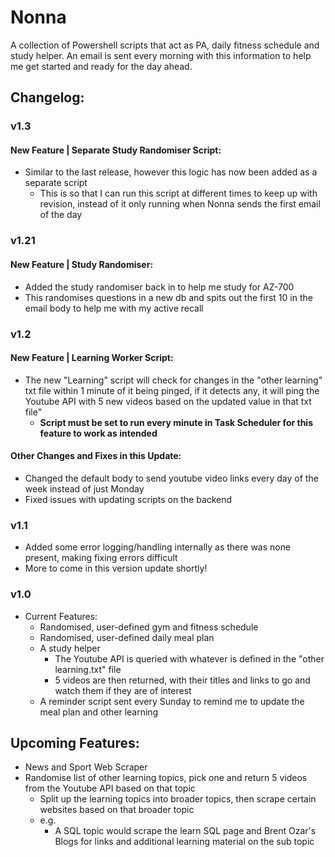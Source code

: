 # Nonna

A collection of Powershell scripts that act as PA, daily fitness schedule and study helper. An email is sent every morning with this information to help me get started and ready for the day ahead.

## Changelog:

### v1.3
#### New Feature | Separate Study Randomiser Script:
- Similar to the last release, however this logic has now been added as a separate script
  - This is so that I can run this script at different times to keep up with revision, instead of it only running when Nonna sends the first email of the day


### v1.21
#### New Feature | Study Randomiser:
- Added the study randomiser back in to help me study for AZ-700
-  This randomises questions in a new db and spits out the first 10 in the email body to help me with my active recall

### v1.2

#### New Feature | Learning Worker Script:

- The new "Learning" script will check for changes in the "other learning" txt file within 1 minute of it being pinged, if it detects any, it will ping the Youtube API with 5 new videos based on the updated value in that txt file"
  - **Script must be set to run every minute in Task Scheduler for this feature to work as intended**

#### Other Changes and Fixes in this Update:

- Changed the default body to send youtube video links every day of the week instead of just Monday
- Fixed issues with updating scripts on the backend

### v1.1

- Added some error logging/handling internally as there was none present, making fixing errors difficult
- More to come in this version update shortly!

### v1.0

- Current Features:
  - Randomised, user-defined gym and fitness schedule
  - Randomised, user-defined daily meal plan
  - A study helper
    - The Youtube API is queried with whatever is defined in the "other learning.txt" file
    - 5 videos are then returned, with their titles and links to go and watch them if they are of interest
  - A reminder script sent every Sunday to remind me to update the meal plan and other learning

## Upcoming Features:

- News and Sport Web Scraper
- Randomise list of other learning topics, pick one and return 5 videos from the Youtube API based on that topic
  - Split up the learning topics into broader topics, then scrape certain websites based on that broader topic
  - e.g.
    - A SQL topic would scrape the learn SQL page and Brent Ozar's Blogs for links and additional learning material on the sub topic
